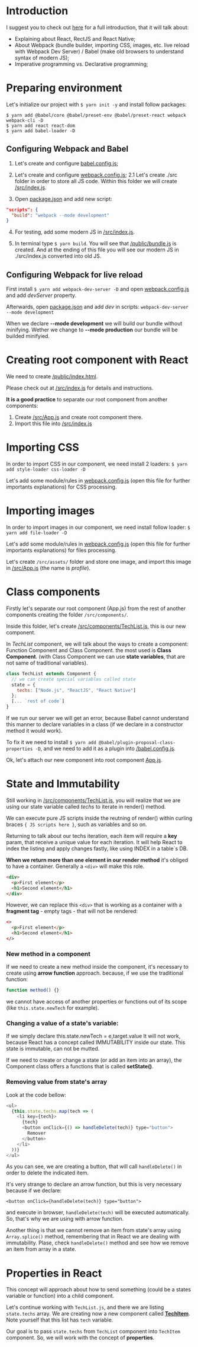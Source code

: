 # Introduction

I suggest you to check out [here](./slides/intro.pdf) for a full introduction, that it will talk about:

- Explaining about React, RectJS and React Native;
- About Webpack (bundle builder, importing CSS, images, etc. live reload with Webpack Dev Server) / Babel (make old browsers to understand syntax of modern JS);
- Imperative programming vs. Declarative programming;

# Preparing environment

Let's initialize our project with `$ yarn init -y` and install follow packages:

```
$ yarn add @babel/core @babel/preset-env @babel/preset-react webpack webpack-cli -D
$ yarn add react react-dom
$ yarn add babel-loader -D
```

## Configuring Webpack and Babel

1. Let's create and configure [babel.config.js](./babel.config.js);

2. Let's create and configure [webpack.config.js](./webpack.config.js);
   2.1 Let's create ./src folder in order to store all JS code. Within this folder we will create [/src/index.js](./src/index.js).

3. Open [package.json](./package.json) and add new script:

```json
"scripts": {
  "build": "webpack --mode development"
}
```

4. For testing, add some modern JS in [/src/index.js](./src/index.js).

5. In terminal type `$ yarn build`. You will see that [/public/bundle.js](./public/bundle.js) is created. And at the ending of this file you will see our modern JS in ./src/index.js converted into old JS.

## Configuring Webpack for live reload

First install `$ yarn add webpack-dev-server -D` and open [webpack.config.js](./webpack.config.js) and add _devServer_ property.

Afterwards, open [package.json](./package.json) and add _dev_ in scripts: `webpack-dev-server --mode development`

When we declare **--mode development** we will build our bundle without minifying. Wether we change to **--mode production** our bundle will be builded minifyied.

# Creating root component with React

We need to create [/public/index.html](./public/index.html).

Please check out at [/src/index.js](./src/index.js) for details and instructions.

**It is a good practice** to separate our root component from another components:

1. Create [/src/App.js](./src/App.js) and create root component there.
2. Import this file into [/src/index.js](./src/index.js)

# Importing CSS

In order to import CSS in our component, we need install 2 loaders:
`$ yarn add style-loader css-loader -D`

Let's add some module/rules in [webpack.config.js](./webpack.config.js) (open this file for further importants explanations) for CSS processing.

# Importing images

In order to import images in our component, we need install follow loader:
`$ yarn add file-loader -D`

Let's add some module/rules in [webpack.config.js](./webpack.config.js) (open this file for further importants explanations) for files processing.

Let's create `/src/assets/` folder and store one image, and import this image in [/src/App.js](./src/App.js) (the name is _profile_).

# Class components

Firstly let's separate our root component (App.js) from the rest of another components creating the folder `/src/components/`.

Inside this folder, let's create [/src/components/TechList.js](./src/components/TechList.js), this is our new component.

In _TechList_ component, we will talk about the ways to create a component: Function Component and Class Component. the most used is **Class Component**.
(with Class Component we can use **state variables**, that are not same of traditional variables).

```javascript
class TechList extends Component {
  // we can create special variables called state
  state = {
    techs: ["Node.js", "ReactJS", "React Native"]
  };
  [... `rest of code`]
}
```

If we run our server we will get an error, because Babel cannot understand this manner to declare variables in a class (if we declare in a constructor method it would work).

To fix it we need to install `$ yarn add @babel/plugin-proposal-class-properties -D`, and we need to add it as a plugin into [/babel.config.js](./babel.config.js).

Ok, let's attach our new component into root component [App.js](./src/App.js).

# State and Immutability

Still working in [/src/components/TechList.js](./src/components/TechList.js), you will realize that we are using our state variable called _techs_ to iterate in render() method.

We can execute pure JS scripts inside the reutning of render() within curling braces `{ JS scripts here }`, such as variables and so on.

Returning to talk about our techs iteration, each item will require a **key** param, that receive a unique value for each iteration. It will help React to index the listing and apply changes fastly, like using INDEX in a table`s DB.

**When we return more than one element in our render method** it's obliged to have a container. Generally a `<div>` will make this role.

```html
<div>
  <p>First element</p>
  <h1>Second element</h1>
</div>
```

However, we can replace this `<div>` that is working as a container with a **fragment tag** - empty tags - that will not be rendered:

```html
<>
  <p>First element</p>
  <h1>Second element</h1>
</>
```

### New method in a component

If we need to create a new method inside the component, it's necessary to create using **arrow function** approach. because, if we use the traditional function:

```javascript
function method() {}
```

we cannot have access of another properties or functions out of its scope (like `this.state.newTech` for example).

### Changing a value of a state's variable:

If we simply declare this.state.newTech = e,target.value It will not work, because React has a concept called IMMUTABILITY inside our state. This state is immutable, can not be mutted.

If we need to create or change a state (or add an item into an array), the Component class offers a functions that is called **setState()**.

### Removing value from state's array

Look at the code bellow:

```javascript
<ul>
  {this.state.techs.map(tech => (
    <li key={tech}>
      {tech}
      <button onClick={() => handleDelete(tech)} type="button">
        Remover
      </button>
    </li>
  ))}
</ul>
```

As you can see, we are creating a button, that will call `handleDelete()` in order to delete the indicated item.

It's very strange to declare an arrow function, but this is very necessary because if we declare:

```javasript
<button onClick={handleDelete(tech)} type="button">
```

and execute in browser, `handleDelete(tech)` will be executed automatically. So, that's why we are using with arrow function.

Another thing is that we cannot remove an item from state's array using `Array.splice()` method, remembering that in React we are dealing with immutability. Plase, check `handleDelete()` method and see how we remove an item from array in a state.

# Properties in React

This concept will approach about how to send something (could be a states variable or function) into a child component.

Let's continue working with `TechList.js`, and there we are listing `state.techs` array. We are creating now a new component called **[TechItem](./src/components/TechItem.js)**. Note yourself that this list has `tech` variable.

Our goal is to pass `state.techs` from `TechList` component into `TechItem` component. So, we will work with the concept of **properties**.

